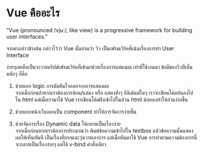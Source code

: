 # Vue คืออะไร

"Vue \(pronounced /vjuː/, like view\) is a progressive framework for building user interfaces."

จากคำกล่าวข้างต้น กล่าวไว้ว่า Vue นั้นอ่านว่า วิว เป็นเฟรมเวิร์คที่เน้นเรื่องการทำ User Interface

ง่ายๆเลยคือเป็นจาวาสคริปต์เฟรมเวิร์คที่เข้ามาช่วยเรื่องการแสดงผล เท่าที่ใช้งานมา ข้อดีของวิวที่เห็นหลักๆ ก็คือ

1. ช่วยแยก logic การตัดสินใจออกจากการแสดงผล  
   จากเมื่อก่อนถ้าหากเราต้องการซ่อน/แสดง หรือ แสดงซ้ำๆ อิลิเม้นต์ใดๆ เราจะเขียนโค้ดปนลงไปใน html แต่เมื่อเรามาใช้ Vue เราเขียนโค้ดฝังเข้าไปในส่วน html น้อยลงทำให้อ่านง่ายขึ้น

2. ช่วยแยกหน้าเว็บออกเป็น component ทำให้การจัดการง่ายขึ้น

3. ช่วยจัดการเรื่อง Dynamic data ให้กลายเป็นเรื่องง่าย  
   จากเมื่อก่อนหากเราต้องการประมาณว่า พิมพ์ข้อความเข้าไปใน textbox แล้วข้อความนั้นแสดงผลให้เห็นทันที เป็นเรื่องที่ยากและวุ่นวายเอาการ แต่เมื่อหันมาใช้ Vue การทำตามความต้องการนี้จะกลายเป็นเรื่องง่ายๆ แค่ใช้ v-bind คำสั่งเดียว



